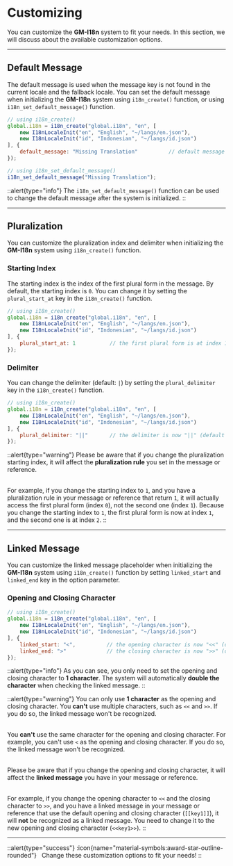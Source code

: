# Customizing

You can customize the **GM-I18n** system to fit your needs. In this section, we will discuss about the available customization options.

---

## Default Message

The default message is used when the message key is not found in the current locale and the fallback locale. You can set the default message when initializing the **GM-I18n** system using `i18n_create()` function, or using `i18n_set_default_message()` function.


```js [Create Event]
// using i18n_create()
global.i18n = i18n_create("global.i18n", "en", [
    new I18nLocaleInit("en", "English", "~/langs/en.json"),
    new I18nLocaleInit("id", "Indonesian", "~/langs/id.json")
], {
    default_message: "Missing Translation"          // default message for message fallback (default = empty string)
});

// using i18n_set_default_message()
i18n_set_default_message("Missing Translation");
```

::alert{type="info"}
The `i18n_set_default_message()` function can be used to change the default message after the system is initialized.
::

---

## Pluralization

You can customize the pluralization index and delimiter when initializing the **GM-I18n** system using `i18n_create()` function.

### Starting Index

The starting index is the index of the first plural form in the message. By default, the starting index is `0`. You can change it by setting the `plural_start_at` key in the `i18n_create()` function.

```js [Create Event]
// using i18n_create()
global.i18n = i18n_create("global.i18n", "en", [
    new I18nLocaleInit("en", "English", "~/langs/en.json"),
    new I18nLocaleInit("id", "Indonesian", "~/langs/id.json")
], {
    plural_start_at: 1           // the first plural form is at index 1 (default = 0)
});
```

### Delimiter

You can change the delimiter (default: `|`) by setting the `plural_delimiter` key in the `i18n_create()` function.

```js [Create Event]
// using i18n_create()
global.i18n = i18n_create("global.i18n", "en", [
    new I18nLocaleInit("en", "English", "~/langs/en.json"),
    new I18nLocaleInit("id", "Indonesian", "~/langs/id.json")
], {
    plural_delimiter: "||"       // the delimiter is now "||" (default = "|")
});
```

::alert{type="warning"}
Please be aware that if you change the pluralization starting index, it will affect the **pluralization rule** you set in the message or reference. <br> <br>

For example, if you change the starting index to `1`, and you have a pluralization rule in your message or reference that return `1`, it will actually access the first plural form (index `0`), not the second one (index `1`). Because you change the starting index to `1`, the first plural form is now at index `1`, and the second one is at index `2`.
::

---

## Linked Message

You can customize the linked message placeholder when initializing the **GM-I18n** system using `i18n_create()` function by setting `linked_start` and `linked_end` key in the option parameter.

### Opening and Closing Character

```js [Create Event]
// using i18n_create()
global.i18n = i18n_create("global.i18n", "en", [
    new I18nLocaleInit("en", "English", "~/langs/en.json"),
    new I18nLocaleInit("id", "Indonesian", "~/langs/id.json")
], {
    linked_start: "<",          // the opening character is now "<<" (default = "[")
    linked_end: ">"             // the closing character is now ">>" (default = "]")
});
```

::alert{type="info"}
As you can see, you only need to set the opening and closing character to **1 character**. The system will automatically **double the character** when checking the linked message.
::

::alert{type="warning"}
You can only use **1 character** as the opening and closing character. You **can't** use multiple characters, such as `<<` and `>>`. If you do so, the linked message won't be recognized. <br> <br>

You **can't** use the same character for the opening and closing character. For example, you can't use `<` as the opening and closing character. If you do so, the linked message won't be recognized. <br> <br>

Please be aware that if you change the opening and closing character, it will affect the **linked message** you have in your message or reference. <br> <br>

For example, if you change the opening character to `<<` and the closing character to `>>`, and you have a linked message in your message or reference that use the default opening and closing character (`[[key1]]`), it will **not** be recognized as a linked message. You need to change it to the new opening and closing character (`<<key1>>`).
::

---

::alert{type="success"}
:icon{name="material-symbols:award-star-outline-rounded"} &nbsp; Change these customization options to fit your needs!
::
